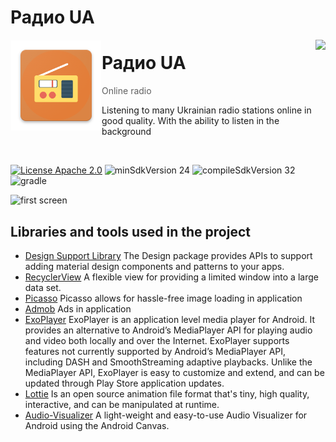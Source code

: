 # Радио UA
<img alt="Icon" src="app/src/main/res/mipmap-xxhdpi/ic_launcher.png?raw=true" align="left" hspace="1" vspace="1">

<a alt='Try it on Google Play' href='https://play.google.com/store/apps/details?id=com.ksnk.radio' target='_blank' align='right'><img align='right' height='36' style='border:0px;height:36px;' src='https://developer.android.com/images/brand/en_generic_rgb_wo_60.png' border='0' /></a>

# Радио UA

> Online radio

Listening to many Ukrainian radio stations online in good quality. With the ability to listen in the background


</br>

[![License Apache 2.0](https://img.shields.io/badge/License-Apache%202.0-blue.svg?style=true)](http://www.apache.org/licenses/LICENSE-2.0)
![minSdkVersion 24](https://img.shields.io/badge/minSdkVersion-24-red.svg?style=true)
![compileSdkVersion 32](https://img.shields.io/badge/compileSdkVersion-32-green)
![gradle](https://img.shields.io/badge/Gradle-7.1.1-orange)


![first screen](https://i.ibb.co/qBnMRvC/video5404423460988392922.gif)

## Libraries and tools used in the project

* [Design Support Library](https://developer.android.com/jetpack/androidx)
The Design package provides APIs to support adding material design components and patterns to your apps.
* [RecyclerView](https://developer.android.com/reference/android/support/v7/widget/RecyclerView.html)
A flexible view for providing a limited window into a large data set.
* [Picasso](https://square.github.io/picasso)
Picasso allows for hassle-free image loading in application
* [Admob](https://developers.google.com/admob/android/quick-start)
Ads in application
* [ExoPlayer](https://exoplayer.dev/)
ExoPlayer is an application level media player for Android. It provides an alternative to Android’s MediaPlayer API for playing audio and video both locally and over the Internet. ExoPlayer supports features not currently supported by Android’s MediaPlayer API, including DASH and SmoothStreaming adaptive playbacks. Unlike the MediaPlayer API, ExoPlayer is easy to customize and extend, and can be updated through Play Store application updates.
* [Lottie](https://lottiefiles.com/)
Is an open source animation file format that's tiny, high quality, interactive, and can be manipulated at runtime.
* [Audio-Visualizer](https://github.com/gauravk95/audio-visualizer-android)
A light-weight and easy-to-use Audio Visualizer for Android using the Android Canvas.
